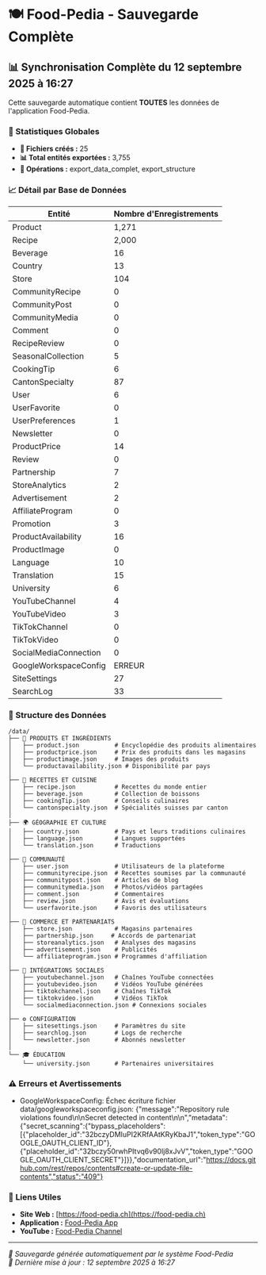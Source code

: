 # 🍽️ Food-Pedia - Sauvegarde Complète

## 📊 Synchronisation Complète du 12 septembre 2025 à 16:27

Cette sauvegarde automatique contient **TOUTES** les données de l'application Food-Pedia.

### 🎯 Statistiques Globales
- **📁 Fichiers créés :** 25
- **📊 Total entités exportées :** 3,755
- **🚀 Opérations :** export_data_complet, export_structure

### 📈 Détail par Base de Données

| Entité | Nombre d'Enregistrements |
|--------|---------------------------|
| Product | 1,271 |
| Recipe | 2,000 |
| Beverage | 16 |
| Country | 13 |
| Store | 104 |
| CommunityRecipe | 0 |
| CommunityPost | 0 |
| CommunityMedia | 0 |
| Comment | 0 |
| RecipeReview | 0 |
| SeasonalCollection | 5 |
| CookingTip | 6 |
| CantonSpecialty | 87 |
| User | 6 |
| UserFavorite | 0 |
| UserPreferences | 1 |
| Newsletter | 0 |
| ProductPrice | 14 |
| Review | 0 |
| Partnership | 7 |
| StoreAnalytics | 2 |
| Advertisement | 2 |
| AffiliateProgram | 0 |
| Promotion | 3 |
| ProductAvailability | 16 |
| ProductImage | 0 |
| Language | 10 |
| Translation | 15 |
| University | 6 |
| YouTubeChannel | 4 |
| YouTubeVideo | 3 |
| TikTokChannel | 0 |
| TikTokVideo | 0 |
| SocialMediaConnection | 0 |
| GoogleWorkspaceConfig | ERREUR |
| SiteSettings | 27 |
| SearchLog | 33 |

### 📁 Structure des Données
```
/data/
├── 🥗 PRODUITS ET INGRÉDIENTS
│   ├── product.json          # Encyclopédie des produits alimentaires
│   ├── productprice.json     # Prix des produits dans les magasins
│   ├── productimage.json     # Images des produits
│   └── productavailability.json # Disponibilité par pays
│
├── 🍳 RECETTES ET CUISINE
│   ├── recipe.json           # Recettes du monde entier
│   ├── beverage.json         # Collection de boissons
│   ├── cookingTip.json       # Conseils culinaires
│   └── cantonspecialty.json  # Spécialités suisses par canton
│
├── 🌍 GÉOGRAPHIE ET CULTURE
│   ├── country.json          # Pays et leurs traditions culinaires
│   ├── language.json         # Langues supportées
│   └── translation.json      # Traductions
│
├── 👥 COMMUNAUTÉ
│   ├── user.json             # Utilisateurs de la plateforme
│   ├── communityrecipe.json  # Recettes soumises par la communauté
│   ├── communitypost.json    # Articles de blog
│   ├── communitymedia.json   # Photos/vidéos partagées
│   ├── comment.json          # Commentaires
│   ├── review.json           # Avis et évaluations
│   └── userfavorite.json     # Favoris des utilisateurs
│
├── 🏪 COMMERCE ET PARTENARIATS
│   ├── store.json            # Magasins partenaires
│   ├── partnership.json     # Accords de partenariat
│   ├── storeanalytics.json   # Analyses des magasins
│   ├── advertisement.json    # Publicités
│   └── affiliateprogram.json # Programmes d'affiliation
│
├── 📱 INTÉGRATIONS SOCIALES
│   ├── youtubechannel.json   # Chaînes YouTube connectées
│   ├── youtubevideo.json     # Vidéos YouTube générées
│   ├── tiktokchannel.json    # Chaînes TikTok
│   ├── tiktokvideo.json      # Vidéos TikTok
│   └── socialmediaconnection.json # Connexions sociales
│
├── ⚙️ CONFIGURATION
│   ├── sitesettings.json     # Paramètres du site
│   ├── searchlog.json        # Logs de recherche
│   └── newsletter.json       # Abonnés newsletter
│
└── 🎓 ÉDUCATION
    └── university.json       # Partenaires universitaires
```

### ⚠️ Erreurs et Avertissements
- GoogleWorkspaceConfig: Échec écriture fichier data/googleworkspaceconfig.json: {"message":"Repository rule violations found\n\nSecret detected in content\n\n","metadata":{"secret_scanning":{"bypass_placeholders":[{"placeholder_id":"32bczyDMIuPI2KRfAAtKRyKbaJ1","token_type":"GOOGLE_OAUTH_CLIENT_ID"},{"placeholder_id":"32bczy50rwhPItvq6v90lj8xJvV","token_type":"GOOGLE_OAUTH_CLIENT_SECRET"}]}},"documentation_url":"https://docs.github.com/rest/repos/contents#create-or-update-file-contents","status":"409"}

### 🔗 Liens Utiles
- **Site Web :** [https://food-pedia.ch](https://food-pedia.ch)
- **Application :** [Food-Pedia App](https://preview--food-pedia-60244209.base44.app/)
- **YouTube :** [Food-Pedia Channel](https://www.youtube.com/@Food-Pedia-ch)

---
*🤖 Sauvegarde générée automatiquement par le système Food-Pedia*  
*📅 Dernière mise à jour : 12 septembre 2025 à 16:27*